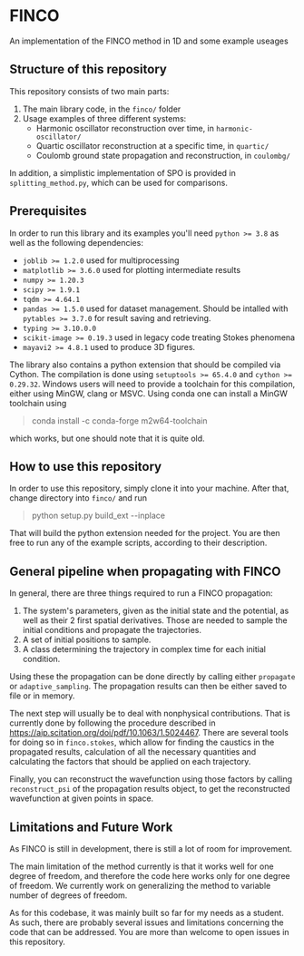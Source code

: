# FINCO

An implementation of the FINCO method in 1D and some example useages

## Structure of this repository

This repository consists of two main parts:

1. The main library code, in the `finco/` folder
2. Usage examples of three different systems:
    - Harmonic oscillator reconstruction over time, in `harmonic-oscillator/`
    - Quartic oscillator reconstruction at a specific time, in `quartic/`
    - Coulomb ground state propagation and reconstruction, in `coulombg/`

In addition, a simplistic implementation of SPO is provided in `splitting_method.py`, which can be used for comparisons.

## Prerequisites

In order to run this library and its examples you'll need `python >= 3.8` as well as the following dependencies:
- `joblib >= 1.2.0` used for multiprocessing
- `matplotlib >= 3.6.0` used for plotting intermediate results
- `numpy >= 1.20.3`
- `scipy >= 1.9.1`
- `tqdm >= 4.64.1` 
- `pandas >= 1.5.0` used for dataset management. Should be intalled with `pytables >= 3.7.0` for result saving and retrieving.
- `typing >= 3.10.0.0`
- `scikit-image >= 0.19.3` used in legacy code treating Stokes phenomena
- `mayavi2 >= 4.8.1` used to produce 3D figures.

The library also contains a python extension that should be compiled via Cython. The compilation is done using `setuptools >= 65.4.0` and `cython >= 0.29.32`. Windows users will need to provide a toolchain for this compilation, either using MinGW, clang or MSVC. Using conda one can install a MinGW toolchain using 

> conda install -c conda-forge m2w64-toolchain

which works, but one should note that it is quite old.

## How to use this repository

In order to use this repository, simply clone it into your machine. After that, change directory into `finco/` and run
> python setup.py build_ext --inplace

That will build the python extension needed for the project.
You are then free to run any of the example scripts, according to their description.

## General pipeline when propagating with FINCO

In general, there are three things required to run a FINCO propagation:
1. The system's parameters, given as the initial state and the potential, as well as their 2 first spatial derivatives. Those are needed to sample the
    initial conditions and propagate the trajectories.
2. A set of initial positions to sample.
3. A class determining the trajectory in complex time for each initial condition.

Using these the propagation can be done directly by calling either `propagate` or `adaptive_sampling`. The propagation results can then be either saved to file or in memory.

The next step will usually be to deal with nonphysical contributions. That is currently done by following the procedure described in https://aip.scitation.org/doi/pdf/10.1063/1.5024467.
There are several tools for doing so in `finco.stokes`, which allow for finding the caustics in the propagated results, calculation of all the necessary quantities and calculating the factors that should be applied on each trajectory.

Finally, you can reconstruct the wavefunction using those factors by calling `reconstruct_psi` of the propagation results object, to get the reconstructed wavefunction at given points in space.

## Limitations and Future Work

As FINCO is still in development, there is still a lot of room for improvement.

The main limitation of the method currently is that it works well for one degree of freedom, and therefore the code here works only for one degree of freedom. We currently work on generalizing the method to variable number of degrees of freedom.

As for this codebase, it was mainly built so far for my needs as a student. As such, there are probably several issues and limitations concerning the code that can be addressed. You are more than welcome to open issues in this repository.
